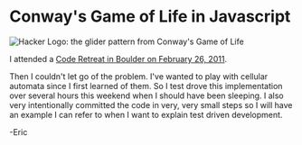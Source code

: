 Conway's Game of Life in Javascript
===================================


![Hacker Logo: the glider pattern from Conway's Game of Life](http://upload.wikimedia.org/wikipedia/commons/thumb/4/45/Glider.svg/200px-Glider.svg.png)

I attended a [Code Retreat in Boulder on February 26, 2011](http://prakash.eventwax.com/code-retreat-boulder).

Then I couldn't let go of the problem.  I've wanted to play with
cellular automata since I first learned of them.  So I test drove this
implementation over several hours this weekend when I should have been
sleeping.  I also very intentionally committed the code in very, very
small steps so I will have an example I can refer to when I want to
explain test driven development.

-Eric

<script type="text/javascript" src="life.js"></script>
<script type="text/javascript">demo()</script>
